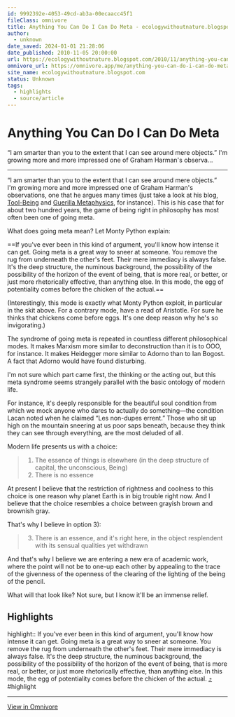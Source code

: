 ```yaml
---
id: 9992392e-4053-49cd-ab3a-00ecaacc45f1
fileClass: omnivore
title: Anything You Can Do I Can Do Meta - ecologywithoutnature.blogspot.com
author:
  - unknown
date_saved: 2024-01-01 21:28:06
date_published: 2010-11-05 20:00:00
url: https://ecologywithoutnature.blogspot.com/2010/11/anything-you-can-do-i-can-do-meta.html
omnivore_url: https://omnivore.app/me/anything-you-can-do-i-can-do-meta-18cc7fe6f39
site_name: ecologywithoutnature.blogspot.com
status: Unknown
tags:
  - highlights
  - source/article
---
```


# Anything You Can Do I Can Do Meta

“I am smarter than you to the extent that I can see around mere objects.” I'm growing more and more impressed one of Graham Harman's observa...

---

“I am smarter than you to the extent that I can see around mere objects.”  
I'm growing more and more impressed one of Graham Harman's observations, one that he argues many times (just take a look at his blog, [Tool-Being](http://www.opencourtbooks.com/books%5Fn/tool%5Fbeing.htm) and [Guerilla Metaphysics](http://www.opencourtbooks.com/books%5Fn/guerrilla%5Fmetaphysics.htm), for instance). This is his case that for about two hundred years, the game of being right in philosophy has most often been one of going meta.

What does going meta mean? Let Monty Python explain:  

==If you've ever been in this kind of argument, you'll know how intense it can get. Going meta is a great way to sneer at someone. You remove the rug from underneath the other's feet. Their mere immediacy is always false. It's the deep structure, the numinous background, the possibility of the possibility of the horizon of the event of being, that is more real, or better, or just more rhetorically effective, than anything else. In this mode, the egg of potentiality comes before the chicken of the actual.==

(Interestingly, this mode is exactly what Monty Python exploit, in particular in the skit above. For a contrary mode, have a read of Aristotle. For sure he thinks that chickens come before eggs. It's one deep reason why he's so invigorating.)

The syndrome of going meta is repeated in countless different philosophical modes. It makes Marxism more similar to deconstruction than it is to OOO, for instance. It makes Heidegger more similar to Adorno than to Ian Bogost. A fact that Adorno would have found disturbing.

I'm not sure which part came first, the thinking or the acting out, but this meta syndrome seems strangely parallel with the basic ontology of modern life.

For instance, it's deeply responsible for the beautiful soul condition from which we mock anyone who dares to actually do something—the condition Lacan noted when he claimed “Les non-dupes errent.” Those who sit up high on the mountain sneering at us poor saps beneath, because they think they can see through everything, are the most deluded of all.

Modern life presents us with a choice:

> 1) The essence of things is elsewhere (in the deep structure of capital, the unconscious, Being)  
> 2) There is no essence

At present I believe that the restriction of rightness and coolness to this choice is one reason why planet Earth is in big trouble right now. And I believe that the choice resembles a choice between grayish brown and brownish gray.

That's why I believe in option 3):

> 3) There is an essence, and it's right here, in the object resplendent with its sensual qualities yet withdrawn

And that's why I believe we are entering a new era of academic work, where the point will not be to one-up each other by appealing to the trace of the givenness of the openness of the clearing of the lighting of the being of the pencil.

What will that look like? Not sure, but I know it'll be an immense relief.


## Highlights

highlight:: If you've ever been in this kind of argument, you'll know how intense it can get. Going meta is a great way to sneer at someone. You remove the rug from underneath the other's feet. Their mere immediacy is always false. It's the deep structure, the numinous background, the possibility of the possibility of the horizon of the event of being, that is more real, or better, or just more rhetorically effective, than anything else. In this mode, the egg of potentiality comes before the chicken of the actual. [⤴️](https://omnivore.app/me/anything-you-can-do-i-can-do-meta-18cc7fe6f39#5d46d2ba-b5b6-462a-9798-6ce1abc3fc8f) #highlight


---


[View in Omnivore](https://omnivore.app/me/anything-you-can-do-i-can-do-meta-18cc7fe6f39)
